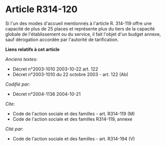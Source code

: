 # Article R314-120

Si l'un des modes d'accueil mentionnés à l'article R. 314-119 offre une capacité de plus de 25 places et représente plus du
tiers de la capacité globale de l'établissement ou du service, il fait l'objet d'un budget annexe, sauf dérogation accordée
par l'autorité de tarification.

**Liens relatifs à cet article**

_Anciens textes_:

  - Décret n°2003-1010 2003-10-22 art. 122
  - Décret n°2003-1010 du 22 octobre 2003 - art. 122 (Ab)

_Codifié par_:

  - Décret n°2004-1136 2004-10-21

_Cite_:

  - Code de l'action sociale et des familles - art. R314-119 (M)
  - Code de l'action sociale et des familles R314-119, annexe

_Cité par_:

  - Code de l'action sociale et des familles - art. R314-194 (V)
